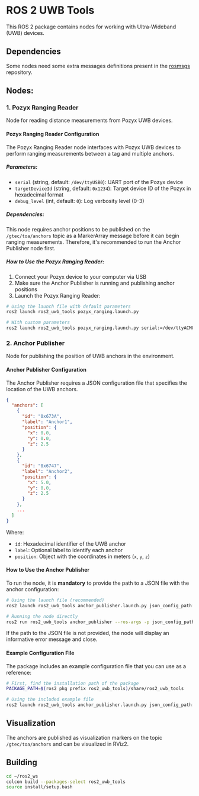 # ROS 2 UWB Tools

This ROS 2 package contains nodes for working with Ultra-Wideband (UWB) devices.

## Dependencies

Some nodes need some extra messages definitions present in the [rosmsgs](https://github.com/GTEC-UDC/rosmsgs) repository.

## Nodes:

### 1. Pozyx Ranging Reader
Node for reading distance measurements from Pozyx UWB devices.

#### Pozyx Ranging Reader Configuration

The Pozyx Ranging Reader node interfaces with Pozyx UWB devices to perform ranging measurements between a tag and multiple anchors.

##### Parameters:

- `serial` (string, default: `/dev/ttyUSB0`): UART port of the Pozyx device
- `targetDeviceId` (string, default: `0x1234`): Target device ID of the Pozyx in hexadecimal format
- `debug_level` (int, default: `0`): Log verbosity level (0-3)

##### Dependencies:

This node requires anchor positions to be published on the `/gtec/toa/anchors` topic as a MarkerArray message before it can begin ranging measurements. Therefore, it's recommended to run the Anchor Publisher node first.

##### How to Use the Pozyx Ranging Reader:

1. Connect your Pozyx device to your computer via USB
2. Make sure the Anchor Publisher is running and publishing anchor positions
3. Launch the Pozyx Ranging Reader: 

```bash
# Using the launch file with default parameters
ros2 launch ros2_uwb_tools pozyx_ranging.launch.py

# With custom parameters
ros2 launch ros2_uwb_tools pozyx_ranging.launch.py serial:=/dev/ttyACM0 targetDeviceId:=0x6A23 debug_level:=1
```

### 2. Anchor Publisher
Node for publishing the position of UWB anchors in the environment.

#### Anchor Publisher Configuration

The Anchor Publisher requires a JSON configuration file that specifies the location of the UWB anchors.

```json
{
  "anchors": [
    {
      "id": "0x673A",
      "label": "Anchor1",
      "position": {
        "x": 0.0,
        "y": 0.0,
        "z": 2.5
      }
    },
    {
      "id": "0x6747",
      "label": "Anchor2",
      "position": {
        "x": 5.0,
        "y": 0.0,
        "z": 2.5
      }
    },
    ...
  ]
}
```

Where:
- `id`: Hexadecimal identifier of the UWB anchor
- `label`: Optional label to identify each anchor
- `position`: Object with the coordinates in meters (`x`, `y`, `z`)

#### How to Use the Anchor Publisher

To run the node, it is **mandatory** to provide the path to a JSON file with the anchor configuration:

```bash
# Using the launch file (recommended)
ros2 launch ros2_uwb_tools anchor_publisher.launch.py json_config_path:=/absolute/path/to/my/configuration.json

# Running the node directly
ros2 run ros2_uwb_tools anchor_publisher --ros-args -p json_config_path:=/absolute/path/to/my/configuration.json
```

If the path to the JSON file is not provided, the node will display an informative error message and close.

#### Example Configuration File

The package includes an example configuration file that you can use as a reference:

```bash
# First, find the installation path of the package
PACKAGE_PATH=$(ros2 pkg prefix ros2_uwb_tools)/share/ros2_uwb_tools

# Using the included example file
ros2 launch ros2_uwb_tools anchor_publisher.launch.py json_config_path:=${PACKAGE_PATH}/config/example_anchors.json
```

## Visualization

The anchors are published as visualization markers on the topic `/gtec/toa/anchors` and can be visualized in RViz2.

## Building

```bash
cd ~/ros2_ws
colcon build --packages-select ros2_uwb_tools
source install/setup.bash
``` 